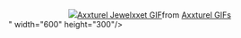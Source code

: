 <div align="center">
  <img src="<div class="tenor-gif-embed" data-postid="21413937" data-share-method="host" data-aspect-ratio="1.76796" data-width="100%"><a href="https://tenor.com/view/axxturel-jewelxxet-islurwhenitalk-gif-21413937">Axxturel Jewelxxet GIF</a>from <a href="https://tenor.com/search/axxturel-gifs">Axxturel GIFs</a></div> <script type="text/javascript" async src="https://tenor.com/embed.js"></script>" width="600" height="300"/>
</div>

